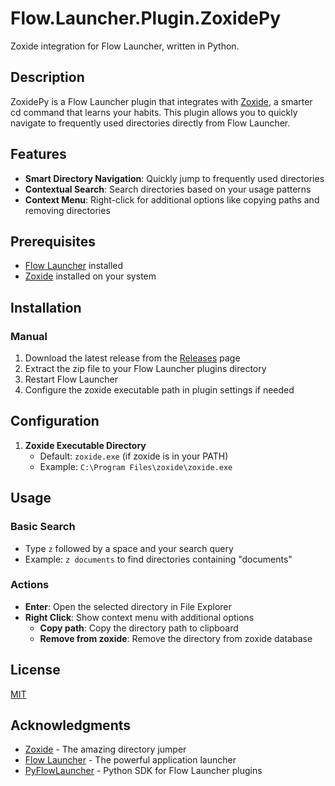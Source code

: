 # Flow.Launcher.Plugin.ZoxidePy

Zoxide integration for Flow Launcher, written in Python.

## Description

ZoxidePy is a Flow Launcher plugin that integrates with [Zoxide](https://github.com/ajeetdsouza/zoxide), a smarter cd command that learns your habits. This plugin allows you to quickly navigate to frequently used directories directly from Flow Launcher.

## Features

- **Smart Directory Navigation**: Quickly jump to frequently used directories
- **Contextual Search**: Search directories based on your usage patterns
- **Context Menu**: Right-click for additional options like copying paths and removing directories

## Prerequisites

- [Flow Launcher](https://www.flowlauncher.com/) installed
- [Zoxide](https://github.com/ajeetdsouza/zoxide) installed on your system
  
## Installation

### Manual
1. Download the latest release from the [Releases](https://github.com/WantChane/Flow.Launcher.Plugin.ZoxidePy/releases) page
2. Extract the zip file to your Flow Launcher plugins directory
3. Restart Flow Launcher
4. Configure the zoxide executable path in plugin settings if needed

## Configuration

1. **Zoxide Executable Directory**
   - Default: `zoxide.exe` (if zoxide is in your PATH)
   - Example: `C:\Program Files\zoxide\zoxide.exe`

## Usage

### Basic Search
- Type `z` followed by a space and your search query
- Example: `z documents` to find directories containing "documents"

### Actions
- **Enter**: Open the selected directory in File Explorer
- **Right Click**: Show context menu with additional options
  - **Copy path**: Copy the directory path to clipboard
  - **Remove from zoxide**: Remove the directory from zoxide database

## License

[MIT](LICENSE)

## Acknowledgments

- [Zoxide](https://github.com/ajeetdsouza/zoxide) - The amazing directory jumper
- [Flow Launcher](https://www.flowlauncher.com/) - The powerful application launcher
- [PyFlowLauncher](https://github.com/Garulf/pyFlowLauncher) - Python SDK for Flow Launcher plugins